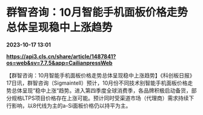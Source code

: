 # 群智咨询：10月智能手机面板价格走势总体呈现稳中上涨趋势

**2023-10-17 13:01**

**https://api3.cls.cn/share/article/1487841?os=web&sv=7.7.5&app=CailianpressWeb**

【群智咨询：10月智能手机面板价格走势总体呈现稳中上涨趋势】《科创板日报》17日讯，群智咨询（Sigmaintell）预计，10月份不同技术别智能手机面板价格走势总体呈现“稳中上涨“趋势。进入第四季度全球消费季，各品牌积极启动备货，部分规格LTPS项目价格存在上涨可能。预计同时受渠道市场（代理商）需求持续下行影响，以8代线为主的a-Si面板价格仍以持平为主。